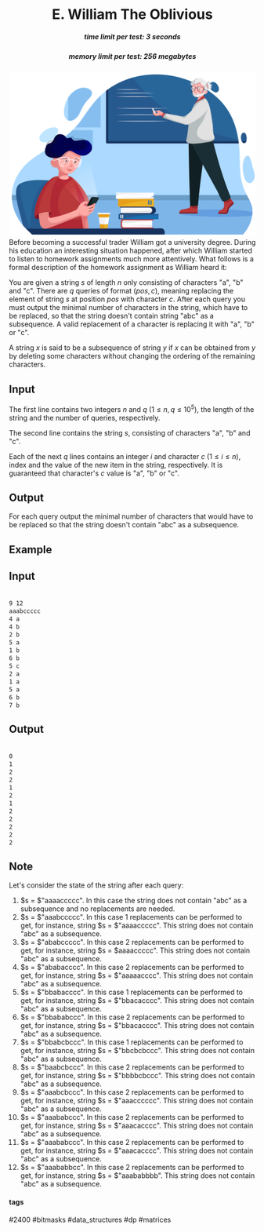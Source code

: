 <h1 style='text-align: center;'> E. William The Oblivious </h1>

<h5 style='text-align: center;'>time limit per test: 3 seconds</h5>
<h5 style='text-align: center;'>memory limit per test: 256 megabytes</h5>

 ![](images/fbe2025c40a69251e0073070539b08483480417b.png) Before becoming a successful trader William got a university degree. During his education an interesting situation happened, after which William started to listen to homework assignments much more attentively. What follows is a formal description of the homework assignment as William heard it:

You are given a string $s$ of length $n$ only consisting of characters "a", "b" and "c". There are $q$ queries of format ($pos, c$), meaning replacing the element of string $s$ at position $pos$ with character $c$. After each query you must output the minimal number of characters in the string, which have to be replaced, so that the string doesn't contain string "abc" as a subsequence. A valid replacement of a character is replacing it with "a", "b" or "c".

A string $x$ is said to be a subsequence of string $y$ if $x$ can be obtained from $y$ by deleting some characters without changing the ordering of the remaining characters.

## Input

The first line contains two integers $n$ and $q$ $(1 \le n, q \le 10^5)$, the length of the string and the number of queries, respectively.

The second line contains the string $s$, consisting of characters "a", "b" and "c".

Each of the next $q$ lines contains an integer $i$ and character $c$ $(1 \le i \le n)$, index and the value of the new item in the string, respectively. It is guaranteed that character's $c$ value is "a", "b" or "c".

## Output

For each query output the minimal number of characters that would have to be replaced so that the string doesn't contain "abc" as a subsequence.

## Example

## Input


```

9 12
aaabccccc
4 a
4 b
2 b
5 a
1 b
6 b
5 c
2 a
1 a
5 a
6 b
7 b

```
## Output


```

0
1
2
2
1
2
1
2
2
2
2
2

```
## Note

Let's consider the state of the string after each query: 

1. $s = $"aaaaccccc". In this case the string does not contain "abc" as a subsequence and no replacements are needed.
2. $s = $"aaabccccc". In this case 1 replacements can be performed to get, for instance, string $s = $"aaaaccccc". This string does not contain "abc" as a subsequence.
3. $s = $"ababccccc". In this case 2 replacements can be performed to get, for instance, string $s = $aaaaccccc". This string does not contain "abc" as a subsequence.
4. $s = $"ababacccc". In this case 2 replacements can be performed to get, for instance, string $s = $"aaaaacccc". This string does not contain "abc" as a subsequence.
5. $s = $"bbabacccc". In this case 1 replacements can be performed to get, for instance, string $s = $"bbacacccc". This string does not contain "abc" as a subsequence.
6. $s = $"bbababccc". In this case 2 replacements can be performed to get, for instance, string $s = $"bbacacccc". This string does not contain "abc" as a subsequence.
7. $s = $"bbabcbccc". In this case 1 replacements can be performed to get, for instance, string $s = $"bbcbcbccc". This string does not contain "abc" as a subsequence.
8. $s = $"baabcbccc". In this case 2 replacements can be performed to get, for instance, string $s = $"bbbbcbccc". This string does not contain "abc" as a subsequence.
9. $s = $"aaabcbccc". In this case 2 replacements can be performed to get, for instance, string $s = $"aaacccccc". This string does not contain "abc" as a subsequence.
10. $s = $"aaababccc". In this case 2 replacements can be performed to get, for instance, string $s = $"aaacacccc". This string does not contain "abc" as a subsequence.
11. $s = $"aaababccc". In this case 2 replacements can be performed to get, for instance, string $s = $"aaacacccc". This string does not contain "abc" as a subsequence.
12. $s = $"aaababbcc". In this case 2 replacements can be performed to get, for instance, string $s = $"aaababbbb". This string does not contain "abc" as a subsequence.


#### tags 

#2400 #bitmasks #data_structures #dp #matrices 